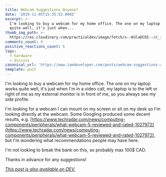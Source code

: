 ```yaml
---
title: Webcam Suggestions Anyone?
date: '2019-11-05T15:35:52.000Z'
excerpt: >-
  I'm looking to buy a webcam for my home office. The one on my laptop works
  quite well, it's just when...
thumb_img_path: >-
  https://res.cloudinary.com/practicaldev/image/fetch/s--KUlaDCOI--/c_imagga_scale,f_auto,fl_progressive,h_420,q_auto,w_1000/https://thepracticaldev.s3.amazonaws.com/i/5l6xundreqtk25dgj83u.JPG
comments_count: 9
positive_reactions_count: 6
tags:
  - hardware
  - discuss
canonical_url: 'https://www.iamdeveloper.com/posts/webcam-suggestions-anyone-125h/'
template: post
---
```



I'm looking to buy a webcam for my home office. The one on my laptop works quite well, it's just when I'm in a video call, my laptop is to the left or right of me as my external monitor is in front of me, so you always see my side profile.

I'm looking for a webcam I can mount on my screen or sit on my desk so I'm looking directly at the webcam. Some Googling produced some decent results, e.g. [https://www.techradar.com/news/computing-components/peripherals/what-webcam-5-reviewed-and-rated-1027972](https://www.techradar.com/news/computing-components/peripherals/what-webcam-5-reviewed-and-rated-1027972), but I'm wondering what recommendations people may have here.

I'm not looking to break the bank on this, so probably max 100$ CAD.

Thanks in advance for any suggestions!

*[This post is also available on DEV.](https://dev.to/nickytonline/webcam-suggestions-anyone-125h)*


<script>
const parent = document.getElementsByTagName('head')[0];
const script = document.createElement('script');
script.type = 'text/javascript';
script.src = 'https://cdnjs.cloudflare.com/ajax/libs/iframe-resizer/4.1.1/iframeResizer.min.js';
script.charset = 'utf-8';
script.onload = function() {
    window.iFrameResize({}, '.liquidTag');
};
parent.appendChild(script);
</script>    
